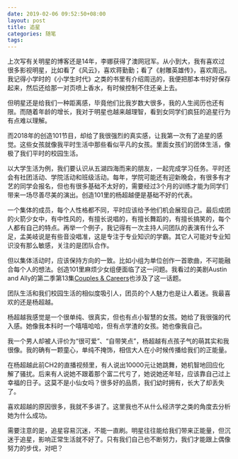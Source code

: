 ```yaml
---
date: 2019-02-06 09:52:50+08:00
layout: post
title: 追星
categories: 随笔
tags: 
---
```


上次写有关明星的博客还是14年，李娜获得了澳网冠军。从小到大，我有喜欢过很多影视明星，比如看了《风云》，喜欢蒋勤勤；看了《射雕英雄传》，喜欢周迅。我记得小学时的《小学生时代》之类的书里有介绍周迅的，我便把那本书好好保存起来，然后还给那一对页喷上香水，有时候控制不住还亲上去。

但明星还是给我们一种距离感，毕竟他们比我岁数大很多，我的人生阅历也还有限。而随着年龄的增长，我对于明星也越来越理智，看到女同学们疯狂的追星行为有点难以理解。

而2018年的创造101节目，却给了我很强烈的真实感，让我第一次有了追星的感觉。这些女孩就像我平时生活中那些看似平凡的女孩。里面女孩们的团体生活，像极了我们平时的校园生活。

以大学生活为例，我们要认识从五湖四海而来的朋友，一起完成学习任务。平时还会有社团活动、学院活动和班级活动。每年，学院可能还有迎新晚会，有很多有才艺的同学会报名，但也有很多基础不太好的，需要经过3个月的训练才能为同学们带来一场尽善尽美的演出。创造101里的杨超越便是基础不好的代表。

一个集体的成员，每个人性格都不同，平时应该给予他们机会展现自己。最后成团的火箭少女中，有中性风的，有擅长说唱的，有擅长舞蹈的，有擅长搞笑的，每个人都有自己的特点。再举一个例子，我记得有一次主持人问团队的表演有什么不足，孟美岐说是有些音没唱准，这是专注于专业知识的学霸。其它人可能对专业知识没有那么敏感，关注的是团队合作。

但以集体活动时，应该保持方向的一致。比如小组为单位创作一首歌曲，不可能融合每个人的想法。创造101里麻烦少女组便面临了这一问题。我看过的美剧Austin and Ally的第二季第13集[Couples & Careers](https://austinally.fandom.com/wiki/Couples_%26_Careers
)也涉及了这一话题。

团队生活和我们校园生活的相似度吸引人，团员的个人魅力也是让人着迷。我最喜欢的还是杨超越。

杨超越我感觉是一个很单纯、很真实，但也有点小智慧的女孩。她给了我很强的代入感。她像我本科时一个嘻嘻哈哈，但有点学渣的女孩。她也像我自己。

我一个男人却被人评价为“很可爱”、“自带笑点”，杨超越有点孩子气的萌其实和我很像。我的确有一颗童心，单纯不掩饰，相信大人在小时候传播给我们的正能量。

在杨超越此前CH2的直播视频里，有人说出10000元让她跳舞，她机智地回应化解了骚扰。后来有人说她不跟着那个富二代亏了，她说她还年轻，应该靠自己过上幸福的日子。这莫不是小仙女吗？很多好的品质，我们幼时拥有，长大了却丢失了。

喜欢超越的原因很多，我就不多讲了。这里我也不从什么经济学之类的角度去分析她为什么成功。

需要注意的是，追星容易沉迷，不能一直刷。明星往往能给我们带来正能量，但沉迷于追星，影响正常生活就不好了。只有我们自己也不断努力，我们才能跟上偶像努力的步伐，对吧？
